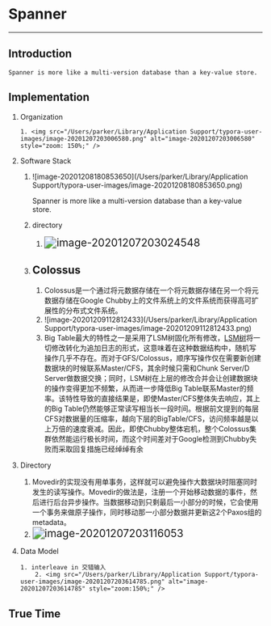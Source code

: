 



# Spanner

---

## Introduction

 	Spanner is more like a multi-version database than a key-value store.

## Implementation

 1. Organization

     	1. <img src="/Users/parker/Library/Application Support/typora-user-images/image-20201207203006580.png" alt="image-20201207203006580" style="zoom: 150%;" />

 2. Software Stack

     1. ![image-20201208180853650](/Users/parker/Library/Application Support/typora-user-images/image-20201208180853650.png)

        Spanner is more like a multi-version database than a key-value store.

     2. directory

          1. <img src="/Users/parker/Library/Application Support/typora-user-images/image-20201207203024548.png" alt="image-20201207203024548" style="zoom:150%;" />

     3. ## Colossus

          1. Colossus是一个通过将元数据存储在一个将元数据存储在另一个将元数据存储在Google Chubby上的文件系统上的文件系统而获得高可扩展性的分布式文件系统。
           2. ![image-20201209112812433](/Users/parker/Library/Application Support/typora-user-images/image-20201209112812433.png)
           3. Big Table最大的特性之一是采用了LSM树固化所有修改，[LSM树](https://en.wikipedia.org/wiki/Log-structured_merge-tree)将一切修改转化为追加日志的形式，这意味着在这种数据结构中，随机写操作几乎不存在。而对于GFS/Colossus，顺序写操作仅在需要新创建数据块的时候联系Master/CFS，其余时候只需和Chunk Server/D Server做数据交换；同时，LSM树在上层的修改合并会让创建数据块的操作变得更加不频繁，从而进一步降低Big Table联系Master的频率。该特性导致的直接结果是，即使Master/CFS整体失去响应，其上的Big Table仍然能够正常读写相当长一段时间。根据前文提到的每层CFS对数据量的压缩率，越向下层的BigTable/CFS，访问频率越是以上万倍的速度衰减。因此，即使Chubby整体宕机，整个Colossus集群依然能运行极长时间，而这个时间差对于Google检测到Chubby失败而采取回复措施已经绰绰有余

 3. Directory

      1. Movedir的实现没有用单事务，这样就可以避免操作大数据块时阻塞同时发生的读写操作。Movedir的做法是，注册一个开始移动数据的事件，然后进行后台异步操作。当数据移动到只剩最后一小部分的时候，它会使用一个事务来做原子操作，同时移动那一小部分数据并更新这2个Paxos组的metadata。
      2. <img src="/Users/parker/Library/Application Support/typora-user-images/image-20201207203116053.png" alt="image-20201207203116053" style="zoom:150%;" />

 4. Data Model

     	1. interleave in 交错输入
          	2. <img src="/Users/parker/Library/Application Support/typora-user-images/image-20201207203614785.png" alt="image-20201207203614785" style="zoom:150%;" />

## True Time

